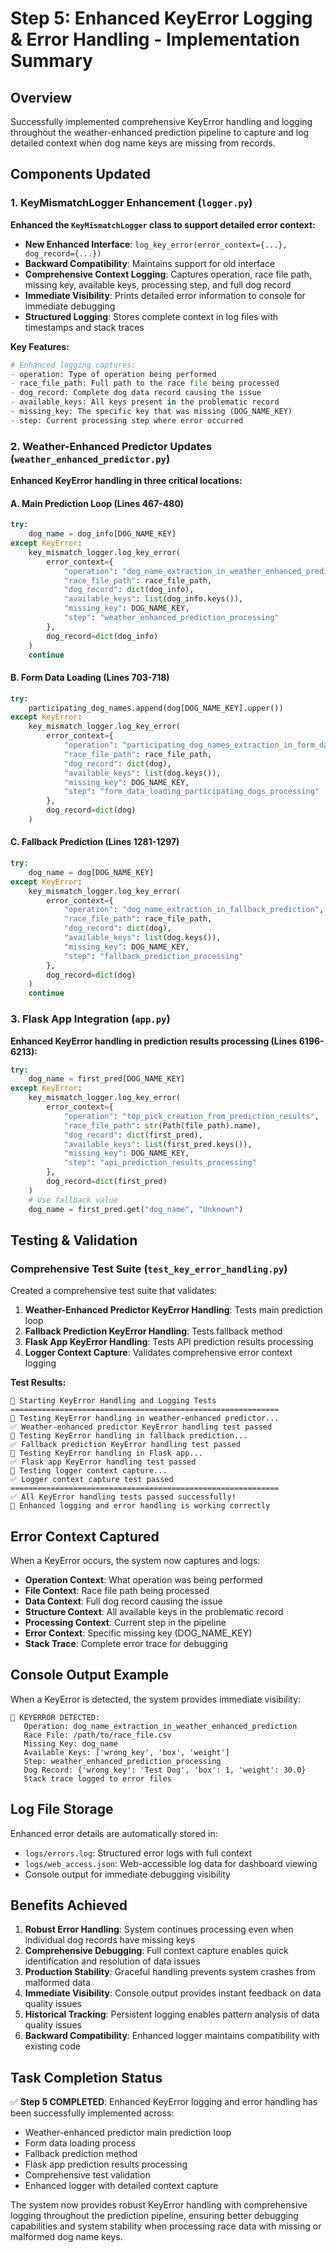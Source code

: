 # Step 5: Enhanced KeyError Logging & Error Handling - Implementation Summary

## Overview

Successfully implemented comprehensive KeyError handling and logging throughout the weather-enhanced prediction pipeline to capture and log detailed context when dog name keys are missing from records.

## Components Updated

### 1. KeyMismatchLogger Enhancement (`logger.py`)

**Enhanced the `KeyMismatchLogger` class to support detailed error context:**

- **New Enhanced Interface**: `log_key_error(error_context={...}, dog_record={...})`
- **Backward Compatibility**: Maintains support for old interface
- **Comprehensive Context Logging**: Captures operation, race file path, missing key, available keys, processing step, and full dog record
- **Immediate Visibility**: Prints detailed error information to console for immediate debugging
- **Structured Logging**: Stores complete context in log files with timestamps and stack traces

**Key Features:**
```python
# Enhanced logging captures:
- operation: Type of operation being performed
- race_file_path: Full path to the race file being processed
- dog_record: Complete dog data record causing the issue
- available_keys: All keys present in the problematic record
- missing_key: The specific key that was missing (DOG_NAME_KEY)
- step: Current processing step where error occurred
```

### 2. Weather-Enhanced Predictor Updates (`weather_enhanced_predictor.py`)

**Enhanced KeyError handling in three critical locations:**

#### A. Main Prediction Loop (Lines 467-480)
```python
try:
    dog_name = dog_info[DOG_NAME_KEY]
except KeyError:
    key_mismatch_logger.log_key_error(
        error_context={
            "operation": "dog_name_extraction_in_weather_enhanced_prediction",
            "race_file_path": race_file_path,
            "dog_record": dict(dog_info),
            "available_keys": list(dog_info.keys()),
            "missing_key": DOG_NAME_KEY,
            "step": "weather_enhanced_prediction_processing"
        },
        dog_record=dict(dog_info)
    )
    continue
```

#### B. Form Data Loading (Lines 703-718)
```python
try:
    participating_dog_names.append(dog[DOG_NAME_KEY].upper())
except KeyError:
    key_mismatch_logger.log_key_error(
        error_context={
            "operation": "participating_dog_names_extraction_in_form_data_loading",
            "race_file_path": race_file_path,
            "dog_record": dict(dog),
            "available_keys": list(dog.keys()),
            "missing_key": DOG_NAME_KEY,
            "step": "form_data_loading_participating_dogs_processing"
        },
        dog_record=dict(dog)
    )
```

#### C. Fallback Prediction (Lines 1281-1297)
```python
try:
    dog_name = dog[DOG_NAME_KEY]
except KeyError:
    key_mismatch_logger.log_key_error(
        error_context={
            "operation": "dog_name_extraction_in_fallback_prediction",
            "race_file_path": race_file_path,
            "dog_record": dict(dog),
            "available_keys": list(dog.keys()),
            "missing_key": DOG_NAME_KEY,
            "step": "fallback_prediction_processing"
        },
        dog_record=dict(dog)
    )
    continue
```

### 3. Flask App Integration (`app.py`)

**Enhanced KeyError handling in prediction results processing (Lines 6196-6213):**

```python
try:
    dog_name = first_pred[DOG_NAME_KEY]
except KeyError:
    key_mismatch_logger.log_key_error(
        error_context={
            "operation": "top_pick_creation_from_prediction_results",
            "race_file_path": str(Path(file_path).name),
            "dog_record": dict(first_pred),
            "available_keys": list(first_pred.keys()),
            "missing_key": DOG_NAME_KEY,
            "step": "api_prediction_results_processing"
        },
        dog_record=dict(first_pred)
    )
    # Use fallback value
    dog_name = first_pred.get("dog_name", "Unknown")
```

## Testing & Validation

### Comprehensive Test Suite (`test_key_error_handling.py`)

Created a comprehensive test suite that validates:

1. **Weather-Enhanced Predictor KeyError Handling**: Tests main prediction loop
2. **Fallback Prediction KeyError Handling**: Tests fallback method
3. **Flask App KeyError Handling**: Tests API prediction results processing  
4. **Logger Context Capture**: Validates comprehensive error context logging

**Test Results:**
```
🚀 Starting KeyError Handling and Logging Tests
============================================================
🧪 Testing KeyError handling in weather-enhanced predictor...
✅ Weather-enhanced predictor KeyError handling test passed
🧪 Testing KeyError handling in fallback prediction...
✅ Fallback prediction KeyError handling test passed  
🧪 Testing KeyError handling in Flask app...
✅ Flask app KeyError handling test passed
🧪 Testing logger context capture...
✅ Logger context capture test passed
============================================================
✅ All KeyError handling tests passed successfully!
🌟 Enhanced logging and error handling is working correctly
```

## Error Context Captured

When a KeyError occurs, the system now captures and logs:

- **Operation Context**: What operation was being performed
- **File Context**: Race file path being processed
- **Data Context**: Full dog record causing the issue
- **Structure Context**: All available keys in the problematic record
- **Processing Context**: Current step in the pipeline
- **Error Context**: Specific missing key (DOG_NAME_KEY)
- **Stack Trace**: Complete error trace for debugging

## Console Output Example

When a KeyError is detected, the system provides immediate visibility:

```
🚨 KEYERROR DETECTED:
   Operation: dog_name_extraction_in_weather_enhanced_prediction
   Race File: /path/to/race_file.csv
   Missing Key: dog_name
   Available Keys: ['wrong_key', 'box', 'weight']
   Step: weather_enhanced_prediction_processing
   Dog Record: {'wrong_key': 'Test Dog', 'box': 1, 'weight': 30.0}
   Stack trace logged to error files
```

## Log File Storage

Enhanced error details are automatically stored in:
- `logs/errors.log`: Structured error logs with full context
- `logs/web_access.json`: Web-accessible log data for dashboard viewing
- Console output for immediate debugging visibility

## Benefits Achieved

1. **Robust Error Handling**: System continues processing even when individual dog records have missing keys
2. **Comprehensive Debugging**: Full context capture enables quick identification and resolution of data issues
3. **Production Stability**: Graceful handling prevents system crashes from malformed data
4. **Immediate Visibility**: Console output provides instant feedback on data quality issues
5. **Historical Tracking**: Persistent logging enables pattern analysis of data quality issues
6. **Backward Compatibility**: Enhanced logger maintains compatibility with existing code

## Task Completion Status

✅ **Step 5 COMPLETED**: Enhanced KeyError logging and error handling has been successfully implemented across:
- Weather-enhanced predictor main prediction loop
- Form data loading process  
- Fallback prediction method
- Flask app prediction results processing
- Comprehensive test validation
- Enhanced logger with detailed context capture

The system now provides robust KeyError handling with comprehensive logging throughout the prediction pipeline, ensuring better debugging capabilities and system stability when processing race data with missing or malformed dog name keys.
